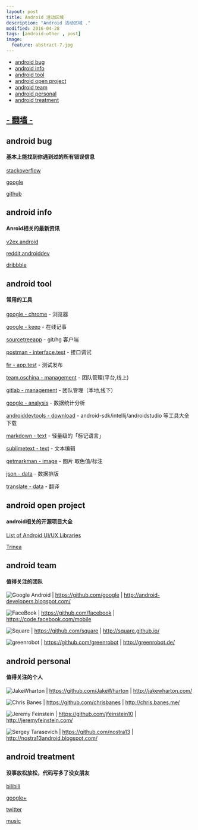 ```yaml
---
layout: post
title: Android 活动区域
description: "Android 活动区域 ."
modified: 2016-04-28
tags: [android-other , post]
image:
  feature: abstract-7.jpg
---
```




* [android bug](#1)
* [android info](#2)
* [android tool](#3)
* [android open project](#4)
* [android team](#5)
* [android personal](#6)
* [android treatment](#7)


##  [ - 翻墙 - ](http://tengbin.me/live1/)


##  <h id="1">android bug</h>

####  基本上能找到你遇到过的所有错误信息

[stackoverflow](http://stackoverflow.com/)

[google](https://www.google.com/)

[github](https://github.com/)


##  <h id="2">android info</h>

####  Anroid相关的最新资讯

[v2ex.android](http://v2ex.com/go/android)

[reddit.androiddev](https://www.reddit.com/r/androiddev/)

[dribbble](https://dribbble.com/search?q=app)


##  <h id="3">android tool</h>

####  常用的工具

[google - chrome](http://www.google.cn/chrome/browser/desktop/index.html) - 浏览器

[google - keep](https://chrome.google.com/webstore/detail/google-keep-notes-and-lis/hmjkmjkepdijhoojdojkdfohbdgmmhki?hl=zh-CN) - 在线记事

[sourcetreeapp](https://www.sourcetreeapp.com/) - git/hg 客户端

[postman - interface.test](https://chrome.google.com/webstore/detail/postman/fhbjgbiflinjbdggehcddcbncdddomop) - 接口调试

[fir - app.test](http://fir.im/) - 测试发布

[team.oschina - management](https://team.oschina.net/) - 团队管理(平台,线上)

[gitlab - management](http://www.gitlab.cc/downloads/) - 团队管理（本地,线下）

[google - analysis](https://www.google.com/analytics/) - 数据统计分析

[androiddevtools - download](http://www.androiddevtools.cn/) - android-sdk/intellij/androidstudio 等工具大全下载

[markdown - text](https://zh.wikipedia.org/wiki/Markdown) - 轻量级的「标记语言」

[sublimetext - text](http://www.sublimetext.com/) - 文本编辑

[getmarkman - image](http://www.getmarkman.com/) - 图片 取色值/标注

[json - data](http://json.parser.online.fr/) - 数据排版

[translate - data](http://translate.google.cn/) - 翻译


##  <h id="4">android open project</h>

####  android相关的开源项目大全

[List of Android UI/UX Libraries](https://github.com/wasabeef/awesome-android-ui)

[Trinea](https://github.com/Trinea/android-open-project)


##  <h id="5">android team</h>

####  值得关注的团队

![Google Android](https://avatars3.githubusercontent.com/u/1342004?s=80 "Google Android") | https://github.com/google | http://android-developers.blogspot.com/

![FaceBook](https://avatars0.githubusercontent.com/u/69631?v=3&s=80 "FaceBook") | https://github.com/facebook | https://code.facebook.com/mobile

![Square](https://avatars0.githubusercontent.com/u/82592?s=80 "Square") | https://github.com/square   | http://square.github.io/

![greenrobot](https://avatars2.githubusercontent.com/u/242242?s=80 "greenrobot") | https://github.com/greenrobot | http://greenrobot.de/


##  <h id="6">android personal</h>

####  值得关注的个人

![JakeWharton](https://avatars0.githubusercontent.com/u/66577?s=80 "JakeWharton") | https://github.com/JakeWharton | http://jakewharton.com/

![Chris Banes](https://avatars3.githubusercontent.com/u/227486?s=80 "Chris Banes")  | https://github.com/chrisbanes | http://chris.banes.me/

![Jeremy Feinstein](https://avatars0.githubusercontent.com/u/1269143?s=80 "Jeremy Feinstein") | https://github.com/jfeinstein10 | http://jeremyfeinstein.com/

![Sergey Tarasevich](https://avatars3.githubusercontent.com/u/1223348?s=80 "Sergey Tarasevich") | https://github.com/nostra13 | http://nostra13android.blogspot.com/


##  <h id="7">android treatment</h>

####  没事放松放松，代码写多了没女朋友

[bilibili](http://www.bilibili.com/video/ent_funny_1.html)

[google+](https://plus.google.com/u/0/)

[twitter](https://twitter.com/)

[music](http://www.xiami.com/song/1774054136?spm=a1z1s.6659509.226669510.9.KsGUTt&from=search_popup_song)




